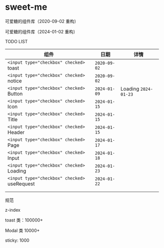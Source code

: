# sweet-me

可爱糖的组件库（2020-09-02 重构）

可爱糖的组件库（2024-01-02 重构）

TODO LIST

| 组件                                           | 日期           | 详情                   |
| ---------------------------------------------- | -------------- | ---------------------- |
| `<input type="checkbox" checked>` toast      | `2020-09-02` |                        |
| `<input type="checkbox" checked>` notice     | `2020-09-02` |                        |
| `<input type="checkbox" checked>` Button     | `2024-01-09` | Loading `2024-01-23` |
| `<input type="checkbox" checked>` Icon       | `2024-01-15` |                        |
| `<input type="checkbox" checked>` Title      | `2024-01-15` |                        |
| `<input type="checkbox" checked>` Header     | `2024-01-15` |                        |
| `<input type="checkbox" checked>` Page       | `2024-01-17` |                        |
| `<input type="checkbox" checked>` Input      | `2024-01-18` |                        |
| `<input type="checkbox" checked>` Loading    | `2024-01-23` |                        |
| `<input type="checkbox" checked>` useRequest | `2024-01-22` |                        |
|                                                |                |                        |
|                                                |                |                        |

规范

z-index

toast 类：100000+

Modal 类 10000+

sticky: 1000
